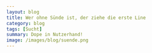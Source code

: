 ```yaml
---
layout: blog
title: Wer ohne Sünde ist, der ziehe die erste Line
category: blog
tags: [Sucht]  
summary: Dope in Nutzerhand!
image: /images/blog/suende.png
---
```

